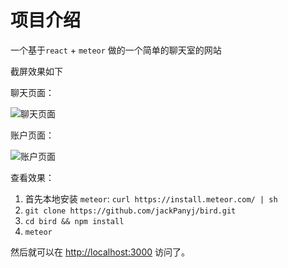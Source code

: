 # 项目介绍

一个基于`react` + `meteor` 做的一个简单的聊天室的网站

截屏效果如下

聊天页面：

![聊天页面](https://jackpanyj.github.io/blog_demo/chat/chat.png)

账户页面：

![账户页面](https://jackpanyj.github.io/blog_demo/chat/chat-account.png)


查看效果：

1. 首先本地安装 `meteor`: `curl https://install.meteor.com/ | sh`
2. `git clone https://github.com/jackPanyj/bird.git`
3. `cd bird && npm install`
4. `meteor`

然后就可以在 [http://localhost:3000](http://localhost:3000) 访问了。
